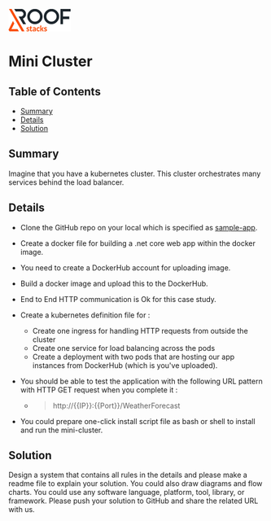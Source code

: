 ![RoofStacks Logo](../../roofstacks-logo.png)

# Mini Cluster

## Table of Contents
- [Summary](#summary)
- [Details](#details)
- [Solution](#solution)

## Summary
Imagine that you have a kubernetes cluster. This cluster orchestrates many services behind the load balancer.

## Details
- Clone the GitHub repo on your local which is specified as [sample-app](sample-app/).
- Create a docker file for building a .net core web app within the docker image.
- You need to create a DockerHub account for uploading image.
- Build a docker image and upload this to the DockerHub.
- End to End HTTP communication is Ok for this case study.
- Create a kubernetes definition file for :
     - Create one ingress for handling HTTP requests from outside the cluster 
     - Create one service for load balancing across the pods 
     - Create a deployment with two pods that are hosting our app instances from DockerHub (which is you've uploaded).
- You should be able to test the application with the following URL pattern with HTTP GET request when you complete it :
     - > http://{{IP}}:{{Port}}/WeatherForecast

- You could prepare one-click install script file as bash or shell to install and run the mini-cluster.

## Solution
Design a system that contains all rules in the details and please make a readme file to explain your solution. You could also draw diagrams and flow charts. You could use any software language, platform, tool, library, or framework. Please push your solution to GitHub and share the related URL with us.